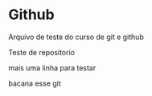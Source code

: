 # Github

Arquivo de teste do curso de git e github

Teste de repositorio

mais uma linha para testar

bacana esse git
